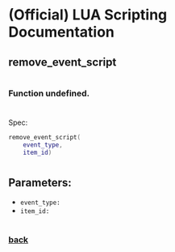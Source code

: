 
# (Official) LUA Scripting Documentation

## remove_event_script
#
### Function undefined.
#
Spec:
```lua
remove_event_script(
	event_type,
	item_id)
```
#
## Parameters:
- `event_type:` 
- `item_id:` 
#
### [back](../other)
